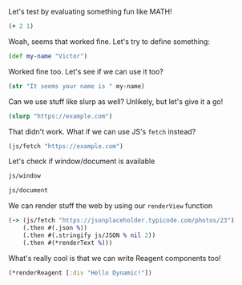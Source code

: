 Let's test by evaluating something fun like MATH!

```clojure
(+ 2 1)
```

Woah, seems that worked fine. Let's try to define something:

```clojure
(def my-name "Victor")
```

Worked fine too. Let's see if we can use it too?

```clojure
(str "It seems your name is " my-name)
```

Can we use stuff like slurp as well? Unlikely, but let's give it a go!

```clojure
(slurp "https://example.com")
```

That didn't work. What if we can use JS's `fetch` instead?

```clojure
(js/fetch "https://example.com")
```

Let's check if window/document is available

```clojure
js/window
```

```clojure
js/document
```

We can render stuff the web by using our `renderView` function

```clojure
(->	(js/fetch "https://jsonplaceholder.typicode.com/photos/23")
	(.then #(.json %))
	(.then #(.stringify js/JSON % nil 2))
	(.then #(*renderText %)))
```

What's really cool is that we can write Reagent components too!

```clojure
(*renderReagent [:div "Hello Dynamic!"])
```

